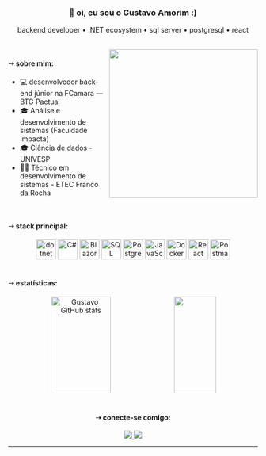 <h3 align="center">👋 oi, eu sou o Gustavo Amorim :)</h3>
<p align="center"> backend developer • .NET ecosystem • sql server • postgresql • react </p>

<br>

<img align="right" width="300px" src="https://i.pinimg.com/originals/3c/c3/a2/3cc3a2b332e77d64f8a7e388c7aaa2e0.gif"/>


<div align="left">
  <h4> ➝ sobre mim: </h4>
  <ul>
    <li> 💻 desenvolvedor back-end júnior na FCamara — BTG Pactual </li>
    <li> 🎓 Análise e desenvolvimento de sistemas (Faculdade Impacta) </li>
    <li> 🎓 Ciência de dados - UNIVESP </li>
    <li> 👨‍💻 Técnico em desenvolvimento de sistemas - ETEC Franco da Rocha </li>
  </ul>
</div>

<br>

<h4> ➝ stack principal: </h4>

<div align="center">
  <img alt="dotnet" height="40" src="https://cdn.jsdelivr.net/gh/devicons/devicon@latest/icons/dot-net/dot-net-plain-wordmark.svg" />
  <img alt="C#" height="40" src="https://cdn.jsdelivr.net/gh/devicons/devicon/icons/csharp/csharp-original.svg" />
  <img alt="Blazor" height="40" src="https://upload.wikimedia.org/wikipedia/commons/d/d0/Blazor.png" />
  <img alt="SQL Server" height="40" src="https://cdn.jsdelivr.net/gh/devicons/devicon/icons/microsoftsqlserver/microsoftsqlserver-plain.svg" />
  <img alt="PostgreSQL" height="40" src="https://cdn.jsdelivr.net/gh/devicons/devicon/icons/postgresql/postgresql-original.svg" />
  <img alt="JavaScript" height="40" src="https://cdn.jsdelivr.net/gh/devicons/devicon/icons/javascript/javascript-original.svg" />
  <img alt="Docker" height="40" src="https://cdn.jsdelivr.net/gh/devicons/devicon/icons/docker/docker-original.svg" />
  <img alt="React" height="40" src="https://cdn.jsdelivr.net/gh/devicons/devicon/icons/react/react-original.svg" />
  <img alt="Postman" height="40" src="https://cdn.jsdelivr.net/gh/devicons/devicon/icons/postman/postman-original.svg" />
</div>

<br>

<h4> ➝ estatísticas: </h4>

<div align="center">
  <img width="49%" height="195px" src="https://github-readme-stats.vercel.app/api?username=0GustavoAmorim&show_icons=true&count_private=true&hide_border=true&title_color=58a6ff&icon_color=58a6ff&text_color=c9d1d9&bg_color=0d1117" alt="Gustavo GitHub stats" />
  <img width="41%" height="195px" src="https://github-readme-stats.vercel.app/api/top-langs/?username=0GustavoAmorim&layout=compact&hide_border=true&title_color=58a6ff&text_color=c9d1d9&bg_color=0d1117" />
</div>

<br>

<div align="center">
  <h4> ➝ conecte-se comigo: </h4>
  <a href="https://www.linkedin.com/in/gustavoamorim" target="_blank">
    <img src="https://img.shields.io/badge/LinkedIn-0A66C2?style=for-the-badge&logo=linkedin&logoColor=white"/>
  </a>
  <a href="https://github.com/0GustavoAmorim" target="_blank">
    <img src="https://img.shields.io/badge/GitHub-171515?style=for-the-badge&logo=github&logoColor=white"/>
  </a>
</div>

---
